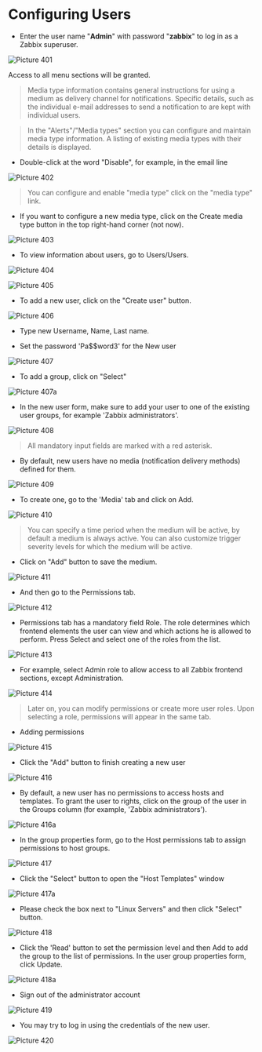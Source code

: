 # Configuring Users


* Enter the user name "**Admin**" with password "**zabbix**" to log in as a Zabbix superuser.

![Picture 401](./zabbixSignin.png)

Access to all menu sections will be granted.

> Media type information contains general instructions for using a medium as delivery channel for notifications.
  Specific details, such as the individual e-mail addresses to send a notification to are kept with individual users.

> In the "Alerts"/"Media types" section you can configure and maintain media type information.
  A listing of existing media types with their details is displayed.

* Double-click at the word "Disable", for example, in the email line

![Picture 402](./alertsMediaTypes.png)

> You can configure and enable "media type" click on the "media type" link.

* If you want to configure a new media type, click on the Create media type button in the top right-hand corner (not now).

![Picture 403](./createMediaType.png)


* To view information about users, go to Users/Users.

![Picture 404](./menuUsers.png)

![Picture 405](./listUsers.png)


* To add a new user, click on the "Create user" button.

![Picture 406](./createUser.png)

* Type new Username, Name, Last name.

* Set the password 'Pa$$word3' for the New user

![Picture 407](./createUserForm.png)

* To add a group, click on "Select"

![Picture 407a](./selectGroup.png)

* In the new user form, make sure to add your user to one of the existing user groups, for example 'Zabbix administrators'.

![Picture 408](./zabbixAdministrators.png)

> All mandatory input fields are marked with a red asterisk.

* By default, new users have no media (notification delivery methods) defined for them.

![Picture 409](./mediaTab.png)

* To create one, go to the 'Media' tab and click on Add.

![Picture 410](./addMedia.png)

> You can specify a time period when the medium will be active, by default a medium is always active.
  You can also customize trigger severity levels for which the medium will be active.

* Click on "Add" button to save the medium.

![Picture 411](./mediaEmail.png)

* And then go to the Permissions tab.

![Picture 412](./userPermissions.png)

* Permissions tab has a mandatory field Role.
  The role determines which frontend elements the user can view and which actions he is allowed to perform.
  Press Select and select one of the roles from the list.

![Picture 413](./adminRole.png)

* For example, select Admin role to allow access to all Zabbix frontend sections, except Administration.

![Picture 414](./userRoles.png)

> Later on, you can modify permissions or create more user roles.
  Upon selecting a role, permissions will appear in the same tab.

* Adding permissions

![Picture 415](./tabPermission.png)

* Click the "Add" button to finish creating a new user

![Picture 416](./createUserFinish.png)


* By default, a new user has no permissions to access hosts and templates.
  To grant the user to rights, click on the group of the user in the Groups column (for example, 'Zabbix administrators').

![Picture 416a](./groupsColumn.png)


* In the group properties form, go to the Host permissions tab to assign permissions to host groups.

![Picture 417](./hostPermissions.png)

* Click the "Select" button to open the "Host Templates" window

![Picture 417a](./hostTemplates.png)


* Please check the box next to "Linux Servers" and then click "Select" button.

![Picture 418](./hostGroup.png)

* Click the 'Read' button to set the permission level and then Add to add the group to the list of permissions.
  In the user group properties form, click Update.

![Picture 418a](./updatePermissions.png)


* Sign out of the administrator account

![Picture 419](./signoutAdmin.png)

* You may try to log in using the credentials of the new user.

![Picture 420](./zabbixUserSignin.png)

<br/>
